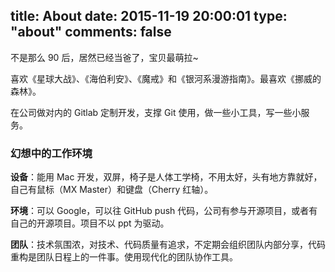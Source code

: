 title: About
date: 2015-11-19 20:00:01
type: "about"
comments: false
---

不是那么 90 后，居然已经当爸了，宝贝最萌拉~

喜欢《星球大战》、《海伯利安》、《魔戒》和《银河系漫游指南》。最喜欢《挪威的森林》。

在公司做对内的 Gitlab 定制开发，支撑 Git 使用，做一些小工具，写一些小服务。

### 幻想中的工作环境

**设备**：能用 Mac 开发，双屏，椅子是人体工学椅，不用太好，头有地方靠就好，自己有鼠标（MX Master）和键盘（Cherry 红轴）。

**环境**：可以 Google，可以往 GitHub push 代码，公司有参与开源项目，或者有自己的开源项目。项目不以 ppt 为驱动。

**团队**：技术氛围浓，对技术、代码质量有追求，不定期会组织团队内部分享，代码重构是团队日程上的一件事。使用现代化的团队协作工具。

